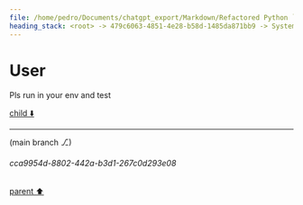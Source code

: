 ```yaml
---
file: /home/pedro/Documents/chatgpt_export/Markdown/Refactored Python `gen_class` Function.md
heading_stack: <root> -> 479c6063-4851-4e28-b58d-1485da871bb9 -> System -> e2715e40-56c8-4c79-9c73-82243a61a7a8 -> System -> aaa2565e-9a67-4751-adfd-dcd1e2555de6 -> User -> 8e8a47c4-949f-4209-b8cf-827490f09d7b -> Assistant -> aaa2aeb3-345c-4930-b543-3c60fd3fc1b7 -> User
---
```

# User

Pls run in your env and test

[child ⬇️](#cca9954d-8802-442a-b3d1-267c0d293e08)

---

(main branch ⎇)
###### cca9954d-8802-442a-b3d1-267c0d293e08
[parent ⬆️](#aaa2aeb3-345c-4930-b543-3c60fd3fc1b7)
